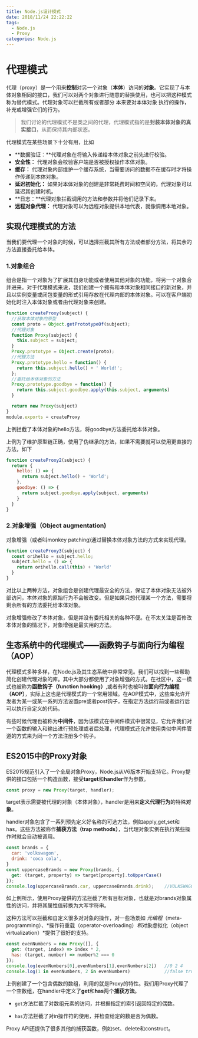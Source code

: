 ```yaml
---
title: Node.js设计模式
date: 2018/11/24 22:22:22
tags:
  - Node.js
  - Proxy
categories: Node.js
---
```


# 				代理模式

代理（proxy）是一个用来**控制**对另一个对象（**本体**）访问的**对象**。它实现了与本体对象相同的接口，我们可以对两个对象进行随意的替换使用，也可以把这种模式称为替代模式。代理对象可以拦截所有或者部分 本来要对本体对象 执行的操作，补充或增强它们的行为。

> 我们讨论的代理模式不是类之间的代理，代理模式指的是**封装本体对象的真实接口**，从而保持其内部状态。

<!-- more -->

代理模式在某些场景下十分有用，比如

*	**数据验证：**代理对象在将输入传递给本体对象之前先进行校验。
*	**安全性：** 代理对象会校验客户端是否被授权操作本体对象。
*	**缓存：** 代理对象内部维护一个缓存系统，当需要访问的数据不在缓存时才将操作传递到本体对象。
*	**延迟初始化：** 如果对本体对象的创建是非常耗费时间和空间的，代理对象可以延迟其创建时机。
*	**日志：**代理对象拦截调用的方法和参数并将他们记录下来。
*	**远程对象代理：** 代理对象可以为远程对象提供本地代表，就像调用本地对象。



## 实现代理模式的方法

当我们要代理一个对象的时候，可以选择拦截其所有方法或者部分方法，将其余的方法直接委托给本体。

### 1.对象组合

组合是指一个对象为了扩展其自身功能或者使用其他对象的功能，将另一个对象合并进来。对于代理模式来说，我们创建一个拥有和本体对象相同接口的新对象，并且以实例变量或闭包变量的形式引用存放在代理内部的本体对象。可以在客户端初始化时注入本体对象或者由代理对象来创建。

```javascript
function createProxy(subject) {
  //获取本体对象的原型
  const proto = Object.getPrototypeOf(subject);
  //代理对象
  function Proxy(subject) {
    this.subject = subject;
  }
  Proxy.prototype = Object.create(proto);
  //代理方法
  Proxy.prototype.hello = function() {
    return this.subject.hello() + ' World!';
  };
  //委托给本体对象的方法
  Proxy.prototype.goodbye = function() {
    return this.subject.goodbye.apply(this.subject, arguments)
  }

  return new Proxy(subject)
}
module.exports = createProxy
```

上例拦截了本体对象的hello方法，将goodbye方法委托给本体对象。

上例为了维护原型链正确，使用了伪继承的方法，如果不需要就可以使用更直接的方法，如下

```javascript
function createProxy2(subject) {
  return {
    hello: () => {
      return subject.hello() + 'World';
    },
    goodbye: () => {
      return subject.goodbye.apply(subject, arguments)
    }
  }
}
```

### 2.对象增强（Object augmentation)

对象增强（或者叫monkey patching)通过替换本体对象方法的方式来实现代理。

```javascript
function createProxy3(subject) {
  const orihello = subject.hello;
  subject.hello = () => {
    return orihello.call(this) + 'World'
  }
}
```



对比以上两种方法，对象组合是创建代理最安全的方法，保证了本体对象无法被外部访问，本体对象的原始行为不会被改变。但是如果只想代理某一个方法，需要将剩余所有的方法委托给本体对象。

对象增强修改了本体对象，但是并没有委托相关的各种不便。在不太关注是否修改本体对象的情况下，对象增强是最实用的方法。



## 生态系统中的代理模式——函数钩子与面向行为编程（AOP）

代理模式多种多样，在Node.js及其生态系统中非常常见。我们可以找到一些帮助简化创建代理对象的库。其中大部分都使用了对象增强的方式。在社区中，这一模式也被称为**函数钩子（function hooking）**,或者有时也被叫做**面向行为编程（AOP）**，实际上这也是代理模式的一个常用领域。在AOP模式中，这些库允许开发者为某一或某一系列方法设置pre或者post钩子，在指定方法运行前或者运行后可以执行自定义的代码。

有些时候代理也被称为**中间件**，因为该模式在中间件模式中很常见，它允许我们对一个函数的输入和输出进行预处理或者后处理，代理模式还允许使用类似中间件管道的方式来为同一个方法注册多个钩子。

## ES2015中的Proxy对象

ES2015规范引入了一个全局对象Proxy，Node.js从V6版本开始支持它。Proxy提供的接口包括一个构造函数，接受**target**和**handler**作为参数。

```javascript
const proxy = new Proxy(target, handler);
```

target表示需要被代理的对象（本体对象），handler是用来**定义代理行为**的特殊**对象**。

handler对象包含了一系列预先定义好名称的可选方法，例如apply,get,set和has。这些方法被称作**捕获方法（trap methods）**，当代理对象实例在执行某些操作时就会自动被调用。

```javascript
const brands = {
  car: 'volkswagon',
  drink: 'coca cola',
}
const uppercaseBrands = new Proxy(brands, {
  get: (target, property) => target[property].toUpperCase()
});
console.log(uppercaseBrands.car, uppercaseBrands.drink);	//VOLKSWAGON COCA COLA
```



如上例所示，使用Proxy提供的方法拦截了所有目标对象，也就是对brands对象属性的访问，并将其属性值转换为大写字符串。

这种方法可以拦截和自定义很多对对象的操作，对一些场景如 *元编程*（meta-programming）、*操作符重载（operator-overloading）*和*对象虚拟化（object virtualization）*提供了很好的支持。

```javascript
const evenNumbers = new Proxy([], {
  get: (target, index) => index * 2,
  has: (target, number) => number%2 === 0 
});
console.log(evenNumbers[0],evenNumbers[1],evenNumbers[2])	//0 2 4
console.log(1 in evenNumbers, 2 in evenNumbers)				//false true
```

上例创建了一个包含偶数的数组，利用的就是Proxy的特性。我们用Proxy代理了一个空数组，在handler中定义了**get**和**has**两个**捕获方法**。

* `get`方法拦截了对数组元素的访问，并根据指定的索引返回特定的偶数。

* `has`方法拦截了对in操作符的使用，并检查给定的数是否为偶数。

Proxy API还提供了很多其他的捕获函数，例如set、delete和construct。
